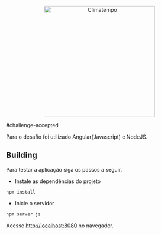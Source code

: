 <p align="center">
  <a href="http://www.climatempo.com.br">
      <img src="http://i.imgur.com/Q9lCAMF.png" alt="Climatempo" width="300px"/>
  </a>
</p>

#challenge-accepted

Para o desafio foi utilizado Angular(Javascript) e NodeJS.

## Building

Para testar a aplicação siga os passos a seguir.

* Instale as dependências do projeto

```bash
npm install
```

* Inicie o servidor

```bash
npm server.js
```

Acesse [http://localhost:8080](http://localhost:8080) no navegador.
